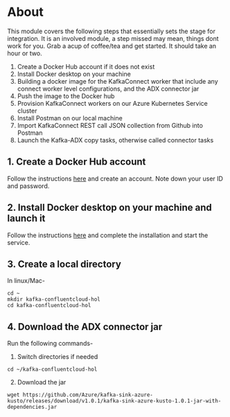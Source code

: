 # About

This module covers the following steps that essentially sets the stage for integration.  It is an involved module, a step missed may mean, things dont work for you.  Grab a acup of coffee/tea and get started.  It should take an hour or two.

1.  Create a Docker Hub account if it does not exist
2.  Install Docker desktop on your machine
3.  Building a docker image for the KafkaConnect worker that include any connect worker level configurations, and the ADX connector jar
4.  Push the image to the Docker hub
5.  Provision KafkaConnect workers on our Azure Kubernetes Service cluster
6.  Install Postman on our local machine
7.  Import KafkaConnect REST call JSON collection from Github into Postman
8.  Launch the Kafka-ADX copy tasks, otherwise called connector tasks

## 1.  Create a Docker Hub account

Follow the instructions [here](https://hub.docker.com/signup) and create an account.  Note down your user ID and password.

## 2.  Install Docker desktop on your machine and launch it

Follow the instructions [here](https://www.docker.com/products/docker-desktop) and complete the installation and start the service.

## 3. Create a local directory

In linux/Mac-
```
cd ~
mkdir kafka-confluentcloud-hol
cd kafka-confluentcloud-hol
```

## 4. Download the ADX connector jar
Run the following commands-<br>

1.  Switch directories if needed
```
cd ~/kafka-confluentcloud-hol
```
2.  Download the jar
```
wget https://github.com/Azure/kafka-sink-azure-kusto/releases/download/v1.0.1/kafka-sink-azure-kusto-1.0.1-jar-with-dependencies.jar 
```


